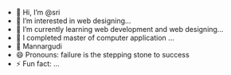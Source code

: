 - 👋 Hi, I’m @sri
- 👀 I’m interested in web designing...
- 🌱 I’m currently learning web development and web designing...
- 💞️ I completed master of computer application ...
- 📍 Mannargudi
- 😄 Pronouns: failure is the stepping stone to success
- ⚡ Fun fact: ...

<!---
sri-lil/sri-lil is a ✨ special ✨ repository because its `README.md` (this file) appears on your GitHub profile.
You can click the Preview link to take a look at your changes.
--->
